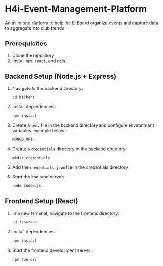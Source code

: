 # H4i-Event-Management-Platform
An all in one platform to help the E-Board organize events and capture data to aggregate into club trends

## Prerequisites
1. Clone the repository
2. Install `npm`, `react`, and `node`.

## Backend Setup (Node.js + Express)

1. Navigate to the backend directory:
   ```sh
   cd backend
   ```
2. Install dependencies:
   ```sh
   npm install
   ```
3. Create a `.env` file in the backend directory and configure environment variables (example below):
   ```sh
   MONGO_URI=
   ```
4. Create a `credentials` directory in the backend directory:
   ```
   mkdir credentials
   ```
5. Add the `credentials.json` file in the credentials directory

6. Start the backend server:
   ```sh
   node index.js
   ```

## Frontend Setup (React)

1. In a new terminal, navigate to the frontend directory:
   ```sh
   cd frontend
   ```
2. Install dependencies:
   ```sh
   npm install
   ```
3. Start the frontend development server:
   ```sh
   npm run dev
   ```
